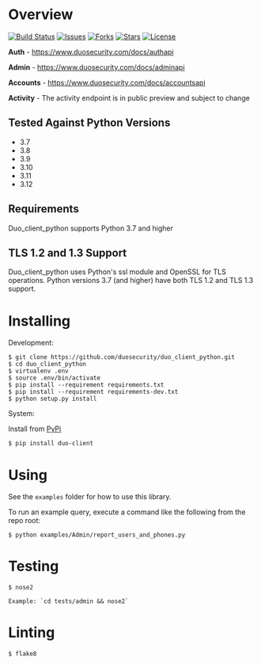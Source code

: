 # Overview

[![Build Status](https://github.com/duosecurity/duo_client_python/workflows/Python%20CI/badge.svg)](https://github.com/duosecurity/duo_client_python/actions)
[![Issues](https://img.shields.io/github/issues/duosecurity/duo_client_python)](https://github.com/duosecurity/duo_client_python/issues)
[![Forks](https://img.shields.io/github/forks/duosecurity/duo_client_python)](https://github.com/duosecurity/duo_client_python/network/members)
[![Stars](https://img.shields.io/github/stars/duosecurity/duo_client_python)](https://github.com/duosecurity/duo_client_python/stargazers)
[![License](https://img.shields.io/badge/License-View%20License-orange)](https://github.com/duosecurity/duo_client_python/blob/master/LICENSE)

**Auth** - https://www.duosecurity.com/docs/authapi

**Admin** - https://www.duosecurity.com/docs/adminapi

**Accounts** - https://www.duosecurity.com/docs/accountsapi

**Activity** - The activity endpoint is in public preview and subject to change

## Tested Against Python Versions
* 3.7
* 3.8
* 3.9
* 3.10
* 3.11
* 3.12

## Requirements
Duo_client_python supports Python 3.7 and higher

## TLS 1.2 and 1.3 Support

Duo_client_python uses Python's ssl module and OpenSSL for TLS operations.  Python versions 3.7 (and higher) have both TLS 1.2 and TLS 1.3 support.

# Installing

Development:

```
$ git clone https://github.com/duosecurity/duo_client_python.git
$ cd duo_client_python
$ virtualenv .env
$ source .env/bin/activate
$ pip install --requirement requirements.txt
$ pip install --requirement requirements-dev.txt
$ python setup.py install
```

System:

Install from [PyPi](https://pypi.org/project/duo-client/)
```
$ pip install duo-client
```

# Using

See the `examples` folder for how to use this library.

To run an example query, execute a command like the following from the repo root:
```
$ python examples/Admin/report_users_and_phones.py
```

# Testing

```
$ nose2

Example: `cd tests/admin && nose2`
```

# Linting

```
$ flake8
```
